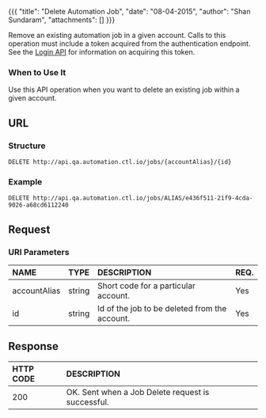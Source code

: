 {{{ "title": "Delete Automation Job", "date": "08-04-2015", "author": "Shan Sundaram", "attachments": [] }}}

Remove an existing automation job in a given account. Calls to this operation must include a token acquired from the authentication endpoint. See the [Login API](https://www.ctl.io/api-docs/v2/#authentication-login) for information on acquiring this token.

### When to Use It

Use this API operation when you want to delete an existing job within a given account.

## URL

### Structure

    DELETE http://api.qa.automation.ctl.io/jobs/{accountAlias}/{id}
    

### Example

    DELETE http://api.qa.automation.ctl.io/jobs/ALIAS/e436f511-21f9-4cda-9026-a68cd6112240
    

## Request

### URI Parameters

| NAME         | TYPE   | DESCRIPTION                         | REQ. |
| :------------ | :------ | :----------------------------------- | :---- |
| accountAlias | string | Short code for a particular account. | Yes  |
| id | string | Id of the job to be deleted from the account. | Yes   |


## Response


| HTTP CODE         | DESCRIPTION   |
| :------------ | :------ |
| 200 | OK. Sent when a Job Delete request is successful. |